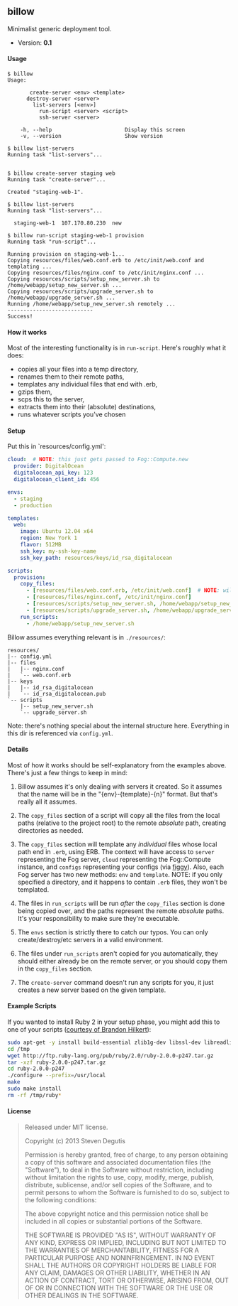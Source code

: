 ## billow

Minimalist generic deployment tool.

- Version: **0.1**

#### Usage

```
$ billow
Usage:

       create-server <env> <template>
      destroy-server <server>
        list-servers [<env>]
          run-script <server> <script>
          ssh-server <server>

    -h, --help                       Display this screen
    -v, --version                    Show version

$ billow list-servers
Running task "list-servers"...


$ billow create-server staging web
Running task "create-server"...

Created "staging-web-1".

$ billow list-servers
Running task "list-servers"...

  staging-web-1  107.170.80.230  new

$ billow run-script staging-web-1 provision
Running task "run-script"...

Running provision on staging-web-1...
Copying resources/files/web.conf.erb to /etc/init/web.conf and templating ...
Copying resources/files/nginx.conf to /etc/init/nginx.conf ...
Copying resources/scripts/setup_new_server.sh to /home/webapp/setup_new_server.sh ...
Copying resources/scripts/upgrade_server.sh to /home/webapp/upgrade_server.sh ...
Running /home/webapp/setup_new_server.sh remotely ...
---------------------------
Success!
```

#### How it works

Most of the interesting functionality is in `run-script`. Here's
roughly what it does:

- copies all your files into a temp directory,
- renames them to their remote paths,
- templates any individual files that end with .erb,
- gzips them,
- scps this to the server,
- extracts them into their (absolute) destinations,
- runs whatever scripts you've chosen

#### Setup

Put this in `resources/config.yml':

```yaml
cloud:  # NOTE: this just gets passed to Fog::Compute.new
  provider: DigitalOcean
  digitalocean_api_key: 123
  digitalocean_client_id: 456

envs:
  - staging
  - production

templates:
  web:
    image: Ubuntu 12.04 x64
    region: New York 1
    flavor: 512MB
    ssh_key: my-ssh-key-name
    ssh_key_path: resources/keys/id_rsa_digitalocean

scripts:
  provision:
    copy_files:
      - [resources/files/web.conf.erb, /etc/init/web.conf]  # NOTE: will be templated
      - [resources/files/nginx.conf, /etc/init/nginx.conf]
      - [resources/scripts/setup_new_server.sh, /home/webapp/setup_new_server.sh]
      - [resources/scripts/upgrade_server.sh, /home/webapp/upgrade_server.sh]
    run_scripts:
      - /home/webapp/setup_new_server.sh
```

Billow assumes everything relevant is in `./resources/`:

```
resources/
|-- config.yml
|-- files
|   |-- nginx.conf
|   `-- web.conf.erb
|-- keys
|   |-- id_rsa_digitalocean
|   `-- id_rsa_digitalocean.pub
`-- scripts
    |-- setup_new_server.sh
    `-- upgrade_server.sh
```

Note: there's nothing special about the internal structure
here. Everything in this dir is referenced via `config.yml`.

#### Details

Most of how it works should be self-explanatory from the examples
above. There's just a few things to keep in mind:

1. Billow assumes it's only dealing with servers it created. So it
   assumes that the name will be in the "{env}-{template}-{n}"
   format. But that's really all it assumes.

2. The `copy_files` section of a script will copy all the files from
   the local paths (relative to the project root) to the remote
   *absolute* path, creating directories as needed.

3. The `copy_files` section will template any *individual* files whose
   local path end in `.erb`, using ERB. The context will have access
   to `server` representing the Fog server, `cloud` representing the
   Fog::Compute instance, and `configs` representing your configs (via
   [figgy](https://github.com/pd/figgy)). Also, each Fog server has
   two new methods: `env` and `template`. NOTE: if you only specified
   a directory, and it happens to contain `.erb` files, they won't be
   templated.

4. The files in `run_scripts` will be run *after* the `copy_files`
   section is done being copied over, and the paths represent the
   remote *absolute* paths. It's your responsibility to make sure
   they're executable.

5. The `envs` section is strictly there to catch our typos. You can
   only create/destroy/etc servers in a valid environment.

6. The files under `run_scripts` aren't copied for you automatically,
   they should either already be on the remote server, or you should
   copy them in the `copy_files` section.

7. The `create-server` command doesn't run any scripts for you, it
   just creates a new server based on the given template.

#### Example Scripts

If you wanted to install Ruby 2 in your setup phase, you might add
this to one of your scripts
([courtesy of Brandon Hilkert](https://github.com/brandonhilkert/fucking_shell_scripts)):

```bash
sudo apt-get -y install build-essential zlib1g-dev libssl-dev libreadline6-dev libyaml-dev
cd /tmp
wget http://ftp.ruby-lang.org/pub/ruby/2.0/ruby-2.0.0-p247.tar.gz
tar -xzf ruby-2.0.0-p247.tar.gz
cd ruby-2.0.0-p247
./configure --prefix=/usr/local
make
sudo make install
rm -rf /tmp/ruby*
```

#### License

> Released under MIT license.
>
> Copyright (c) 2013 Steven Degutis
>
> Permission is hereby granted, free of charge, to any person obtaining a copy
> of this software and associated documentation files (the "Software"), to deal
> in the Software without restriction, including without limitation the rights
> to use, copy, modify, merge, publish, distribute, sublicense, and/or sell
> copies of the Software, and to permit persons to whom the Software is
> furnished to do so, subject to the following conditions:
>
> The above copyright notice and this permission notice shall be included in
> all copies or substantial portions of the Software.
>
> THE SOFTWARE IS PROVIDED "AS IS", WITHOUT WARRANTY OF ANY KIND, EXPRESS OR
> IMPLIED, INCLUDING BUT NOT LIMITED TO THE WARRANTIES OF MERCHANTABILITY,
> FITNESS FOR A PARTICULAR PURPOSE AND NONINFRINGEMENT. IN NO EVENT SHALL THE
> AUTHORS OR COPYRIGHT HOLDERS BE LIABLE FOR ANY CLAIM, DAMAGES OR OTHER
> LIABILITY, WHETHER IN AN ACTION OF CONTRACT, TORT OR OTHERWISE, ARISING FROM,
> OUT OF OR IN CONNECTION WITH THE SOFTWARE OR THE USE OR OTHER DEALINGS IN
> THE SOFTWARE.
